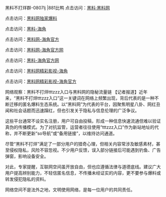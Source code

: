 黑料不打烊群-0807lj |881比鸭
点击访问：<a href="https://heiliaolvzlu3.pages.dev">黑料·黑料网</a>

点击访问：<a href="https://heiliaoyvnrda.pages.dev">黑料网独家爆料</a>

点击访问：<a href="https://heiliaokof3cy.pages.dev">黑料-海角</a>

点击访问：<a href="https://heiliaotlyq53.pages.dev">黑料网-海角官方</a>

点击访问：<a href="https://heiliao3gvg9x.pages.dev">黑料网-海角官方网</a>

点击访问：<a href="https://jha.pages.dev/">黑料-海角官方网</a>

点击访问：<a href="https://heiliaoxfe5rb.pages.dev">黑料网精彩影视-海角</a>

点击访问：<a href="https://heiliaoubleqx.pages.dev">黑料网精彩影视-海角官方</a>

网络观察：黑料不打烊tttzzz入口与黑料网的隐秘流量链
【记者报道】近年来，“黑料不打烊tttzzz入口”这一关键词在网络上频繁出现，背后代表的是一种不断迁移的匿名爆料生态系统。以“黑料网”为代表的平台，因聚焦明星八卦、网红丑闻和社会话题而迅速蹿红，但也引发关于隐私与信息伦理的广泛争议。

这些平台通常不设实名注册，用户可自由投稿，形成一种信息快速流通但难以验证真伪的传播模式。为了对抗监管，运营者往往使用“tttzzz入口”作为新站地址的代称，并不断更新“so导航”或“备用链接”，以维持访问通道。

尽管“黑料不打烊”满足了一部分用户的猎奇心理，但相关内容常涉及敏感素材，甚至侵权隐私，风险不容忽视。不少用户反馈，误入部分链接后可能遇到钓鱼、广告弹窗，影响设备安全。

对此，专家提醒，互联网空间虽开放自由，但也应遵循法律与道德底线。建议广大用户提高辨别能力，不轻信匿名信息，不传播未经证实的内容，更不要参与爆料或转发侵犯隐私的资料。

网络空间不是法外之地，文明使用网络，是每一位用户的共同责任。
